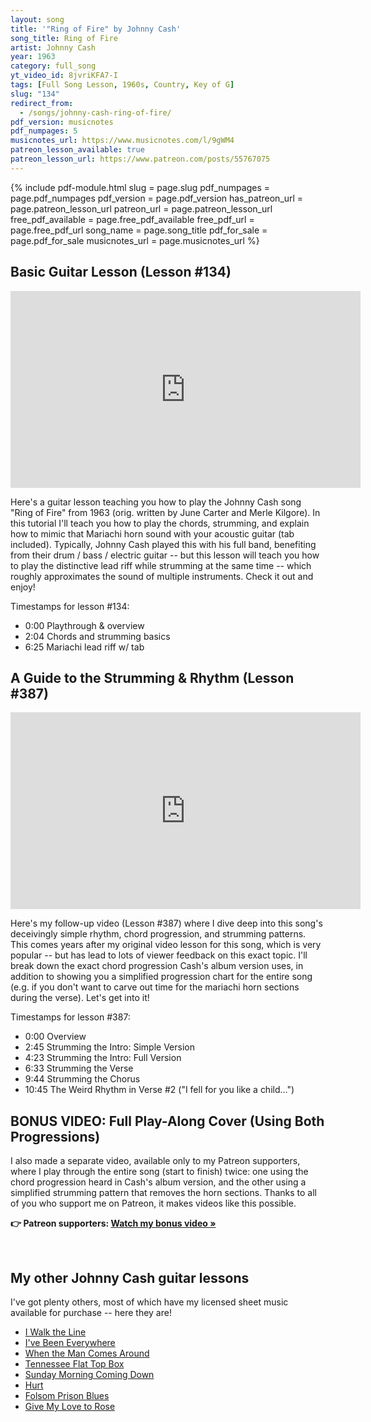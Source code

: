 ```yaml
---
layout: song
title: '"Ring of Fire" by Johnny Cash'
song_title: Ring of Fire
artist: Johnny Cash
year: 1963
category: full_song
yt_video_id: 8jvriKFA7-I
tags: [Full Song Lesson, 1960s, Country, Key of G]
slug: "134"
redirect_from:
  - /songs/johnny-cash-ring-of-fire/
pdf_version: musicnotes
pdf_numpages: 5
musicnotes_url: https://www.musicnotes.com/l/9gWM4
patreon_lesson_available: true
patreon_lesson_url: https://www.patreon.com/posts/55767075
---
```


{% include pdf-module.html slug = page.slug pdf_numpages = page.pdf_numpages pdf_version = page.pdf_version has_patreon_url = page.patreon_lesson_url patreon_url = page.patreon_lesson_url free_pdf_available = page.free_pdf_available free_pdf_url = page.free_pdf_url song_name = page.song_title pdf_for_sale = page.pdf_for_sale musicnotes_url = page.musicnotes_url %}

## Basic Guitar Lesson (Lesson #134)

<iframe width="560" height="315" src="https://www.youtube.com/embed/8jvriKFA7-I?showinfo=0" frameborder="0" allowfullscreen></iframe>

Here's a guitar lesson teaching you how to play the Johnny Cash song "Ring of Fire" from 1963 (orig. written by June Carter and Merle Kilgore). In this tutorial I'll teach you how to play the chords, strumming, and explain how to mimic that Mariachi horn sound with your acoustic guitar (tab included). Typically, Johnny Cash played this with his full band, benefiting from their drum / bass / electric guitar -- but this lesson will teach you how to play the distinctive lead riff while strumming at the same time -- which roughly approximates the sound of multiple instruments. Check it out and enjoy!

Timestamps for lesson #134:

- 0:00 Playthrough & overview
- 2:04 Chords and strumming basics
- 6:25 Mariachi lead riff w/ tab

## A Guide to the Strumming & Rhythm (Lesson #387)

<iframe width="560" height="315" src="https://www.youtube.com/embed/qIGmOaYIMvk?showinfo=0" frameborder="0" allowfullscreen></iframe>

Here's my follow-up video (Lesson #387) where I dive deep into this song's deceivingly simple rhythm, chord progression, and strumming patterns. This comes years after my original video lesson for this song, which is very popular -- but has lead to lots of viewer feedback on this exact topic. I'll break down the exact chord progression Cash's album version uses, in addition to showing you a simplified progression chart for the entire song (e.g. if you don't want to carve out time for the mariachi horn sections during the verse). Let's get into it!

Timestamps for lesson #387:

- 0:00 Overview
- 2:45 Strumming the Intro: Simple Version
- 4:23 Strumming the Intro: Full Version
- 6:33 Strumming the Verse
- 9:44 Strumming the Chorus
- 10:45 The Weird Rhythm in Verse #2 ("I fell for you like a child...")

## BONUS VIDEO: Full Play-Along Cover (Using Both Progressions)

I also made a separate video, available only to my Patreon supporters, where I play through the entire song (start to finish) twice: one using the chord progression heard in Cash's album version, and the other using a simplified strumming pattern that removes the horn sections. Thanks to all of you who support me on Patreon, it makes videos like this possible.

<strong>👉 Patreon supporters: [Watch my bonus video »]({{page.patreon_lesson_url}})</strong>

<br />

## My other Johnny Cash guitar lessons

I've got plenty others, most of which have my licensed sheet music available for purchase -- here they are!

- [I Walk the Line](https://playsongnotes.com/lessons/262/)
- [I've Been Everywhere](https://playsongnotes.com/lessons/170/)
- [When the Man Comes Around](https://playsongnotes.com/lessons/159/)
- [Tennessee Flat Top Box](https://playsongnotes.com/lessons/145/)
- [Sunday Morning Coming Down](https://playsongnotes.com/lessons/98/)
- [Hurt](https://playsongnotes.com/lessons/90/)
- [Folsom Prison Blues](https://playsongnotes.com/lessons/72/)
- [Give My Love to Rose](https://playsongnotes.com/lessons/18/)

